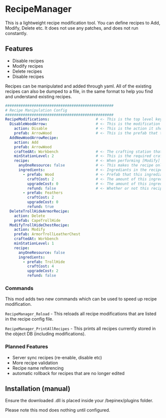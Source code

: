 # RecipeManager
This is a lightweight recipe modification tool. You can define recipes to Add, Modify, Delete etc. It does not use any patches, and does not run constantly. 


## Features
- Disable recipes
- Modify recipes
- Delete recipes
- Disable recipes

Recipes can be manipulated and added through yaml. All of the existing recipes can also be dumped to a file, in the same format to help you find and understand existing recipes.

```yaml
#################################################
# Recipe Manipulation Config
#################################################
RecipeModifications:                     # <- This is the top level key, all modifications live under this, it is required.
  DisableWoodArrow:                      # <- This is the modification name, its primarily for you to understand what this modification does SHOULD BE UNIQUE
    action: Disable                      # <- This is the action it should be one of [Disable, Delete, Modify, Add, Enable]
    prefab: ArrowWood                    # <- This is the prefab that the modification will target
  AddNewWoodArrowRecipe:
    action: Add
    prefab: ArrowWood
    craftedAt: Workbench                 # <- The crafting station that should craft this recipe, leave it empty or invalid for handcrafting
    minStationLevel: 2                   # <- This is the required crafting station level for discovery AND crafting
    recipe:                              # <- When performing [Modify] or [Add] you should define a recipe
      anyOneResource: false              # <- This makes the recipe only require one ingrediant, first from the top will be used.
      ingredients:                       # <- Ingrediants in the recipe, is an array
        - prefab: Wood                   # <- Prefab that this ingrediant requires
          craftCost: 2                   # <- The amount of this ingrediant it takes to craft the recipe  
          upgradeCost: 0                 # <- The amount of this ingrediant it takes to upgrade the item 
          refund: false                  # <- Whether or not this recipe refunds  
        - prefab: Feathers
          craftCost: 2
          upgradeCost: 0
          refund: true
  DeleteTrollHideArmorRecipe:
    action: Delete
    prefab: CapeTrollHide
  ModifyTrollHideChestRecipe:
    action: Modify
    prefab: ArmorTrollLeatherChest
    craftedAt: Workbench
    minStationLevel: 1
    recipe:
      anyOneResource: false
      ingredients:
        - prefab: TrollHide
          craftCost: 4
          upgradeCost: 2
          refund: false
```

### Commands
This mod adds two new commands which can be used to speed up recipe modification.

`RecipeManager_Reload` - This reloads all recipe modifications that are listed in the recipe config file.

`RecipeManager_PrintAllRecipes` - This prints all recipes currently stored in the object DB (including modifications).

### Planned Features
- Server sync recipes (re-enable, disable etc)
- More recipe validation
- Recipe name referencing
- automatic rollback for recipes that are no longer edited


## Installation (manual)
Ensure the downloaded .dll is placed inside your /bepinex/plugins folder.

Please note this mod does nothing until configured.

